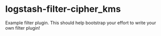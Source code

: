 # logstash-filter-cipher_kms
Example filter plugin. This should help bootstrap your effort to write your own filter plugin!
